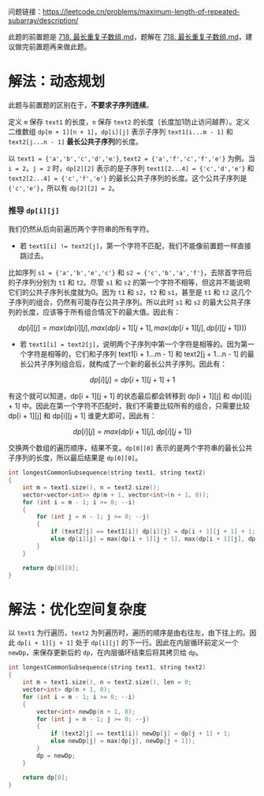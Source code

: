 问题链接：https://leetcode.cn/problems/maximum-length-of-repeated-subarray/description/

此题的前置题是 [718. 最长重复子数组.md](https://leetcode.cn/problems/maximum-length-of-repeated-subarray/description/)，题解在 [718. 最长重复子数组.md](https://github.com/SakuraMayAi/LintCode/blob/main/Dynamic%20Programming/718.%20%E6%9C%80%E9%95%BF%E9%87%8D%E5%A4%8D%E5%AD%90%E6%95%B0%E7%BB%84.md)，建议做完前置题再来做此题。

# 解法：动态规划

此题与前置题的区别在于，**不要求子序列连续**。

定义 `m` 保存 `text1` 的长度，`n` 保存 `text2` 的长度（长度加1防止访问越界）。定义二维数组 `dp[m + 1][n + 1]`，`dp[i][j]` 表示子序列 `text1[i...m - 1]` 和 `text2[j...n - 1]` **最长公共子序列**的长度。

以 `text1 = {'a','b','c','d','e'}`, `text2 = {'a','f','c','f','e'}` 为例。当 `i = 2`，`j = 2` 时，`dp[2][2]` 表示的是子序列 `text1[2...4] = {'c','d','e'}` 和 `text2[2...4] = {'c','f','e'}` 的最长公共子序列的长度。这个公共子序列是 `{'c','e'}`，所以有 `dp[2][2] = 2`。

### 推导 `dp[i][j]`

我们仍然从后向前遍历两个字符串的所有字符。
- 若 `text1[i] != text2[j]`，第一个字符不匹配，我们不能像前置题一样直接跳过去。

比如序列 `s1 = {'a','b','e','c'}` 和 `s2 = {'c','b','a','f'}`，去除首字符后的子序列分别为 `t1` 和 `t2`。尽管 `s1` 和 `s2` 的第一个字符不相等，但这并不能说明它们的公共子序列长度就为0。因为 `t1` 和 `s2`，`t2` 和 `s1`，甚至是 `t1` 和 `t2` 这几个子序列的组合，仍然有可能存在公共子序列。所以此时 `s1` 和 `s2` 的最大公共子序列的长度，应该等于所有组合情况下的最大值。因此有：

$$dp[i][j] = max(dp[i][j], max(dp[i + 1][j + 1], max(dp[i + 1][j], dp[i][j + 1])))$$

- 若 `text1[i] = text2[j]`，说明两个子序列中第一个字符是相等的。因为第一个字符是相等的，它们和子序列 text1[i + 1...m - 1] 和 text2[j + 1...n - 1] 的最长公共子序列组合后，就构成了一个新的最长公共子序列。因此有：

$$dp[i][j] = dp[i + 1][j + 1] + 1$$

有这个就可以知道，dp[i + 1][j + 1] 的状态最后都会转移到 dp[i + 1][j] 和 dp[i][j + 1] 中。因此在第一个字符不匹配时，我们不需要比较所有的组合，只需要比较 dp[i + 1][j] 和 dp[i][j + 1] 谁更大即可，因此有：

$$dp[i][j] = max(dp[i + 1][j], dp[i][j + 1])$$

交换两个数组的遍历顺序，结果不变。`dp[0][0]` 表示的是两个字符串的最长公共子序列的长度，所以最后结果是 `dp[0][0]`。

```cpp
int longestCommonSubsequence(string text1, string text2)
{
    int m = text1.size(), n = text2.size();
    vector<vector<int>> dp(m + 1, vector<int>(n + 1, 0));
    for (int i = m - 1; i >= 0; --i)
    {
        for (int j = n - 1; j >= 0; --j)
        {
            if (text2[j] == text1[i]) dp[i][j] = dp[i + 1][j + 1] + 1;
            else dp[i][j] = max(dp[i + 1][j + 1], max(dp[i + 1][j], dp[i][j + 1]));
        }
    }

    return dp[0][0];
}
```

# 解法：优化空间复杂度

以 `text1` 为行遍历，`text2` 为列遍历时，遍历的顺序是由右往左，由下往上的。因此 `dp[i + 1][j + 1]` 处于 `dp[i][j]` 的下一行。因此在内层循环前定义一个 `newDp`，来保存更新后的 `dp`，在内层循环结束后将其拷贝给 `dp`。

```cpp
int longestCommonSubsequence(string text1, string text2)
{
    int m = text1.size(), n = text2.size(), len = 0;
    vector<int> dp(n + 1, 0);
    for (int i = m - 1; i >= 0; --i)
    {
        vector<int> newDp(n + 1, 0);
        for (int j = n - 1; j >= 0; --j)
        {
            if (text2[j] == text1[i]) newDp[j] = dp[j + 1] + 1;
            else newDp[j] = max(dp[j], newDp[j + 1]);
        }
        dp = newDp;
    }

    return dp[0];
}
```

